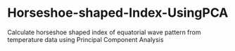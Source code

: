 # Horseshoe-shaped-Index-UsingPCA
Calculate horseshoe shaped index of equatorial wave pattern from temperature data using Principal Component Analysis
